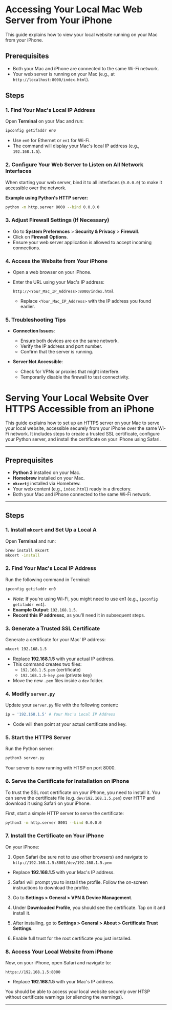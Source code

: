 # Accessing Your Local Mac Web Server from Your iPhone

This guide explains how to view your local website running on your Mac from your iPhone.

## Prerequisites

- Both your Mac and iPhone are connected to the same Wi-Fi network.
- Your web server is running on your Mac (e.g., at `http://localhost:8000/index.html`).

## Steps

### 1. Find Your Mac's Local IP Address

Open **Terminal** on your Mac and run:

```bash
ipconfig getifaddr en0
```

- Use `en0` for Ethernet or `en1` for Wi-Fi.
- The command will display your Mac's local IP address (e.g., `192.168.1.5`).

### 2. Configure Your Web Server to Listen on All Network Interfaces

When starting your web server, bind it to all interfaces (`0.0.0.0`) to make it accessible over the network.

**Example using Python's HTTP server:**

```bash
python -m http.server 8000 --bind 0.0.0.0
```

### 3. Adjust Firewall Settings (If Necessary)

- Go to **System Preferences** > **Security & Privacy** > **Firewall**.
- Click on **Firewall Options**.
- Ensure your web server application is allowed to accept incoming connections.

### 4. Access the Website from Your iPhone

- Open a web browser on your iPhone.
- Enter the URL using your Mac's IP address:

  ```
  http://<Your_Mac_IP_Address>:8000/index.html
  ```

  - Replace `<Your_Mac_IP_Address>` with the IP address you found earlier.

### 5. Troubleshooting Tips

- **Connection Issues**:
  - Ensure both devices are on the same network.
  - Verify the IP address and port number.
  - Confirm that the server is running.

- **Server Not Accessible**:
  - Check for VPNs or proxies that might interfere.
  - Temporarily disable the firewall to test connectivity.

# Serving Your Local Website Over HTTPS Accessible from an iPhone

This guide explains how to set up an HTTPS server on your Mac to serve your local website, accessible securely from your iPhone over the same Wi-Fi network. It includes steps to create a trusted SSL certificate, configure your Python server, and install the certificate on your iPhone using Safari.

---

## Preprequisites

- **Python 3** installed on your Mac.
- **Homebrew** installed on your Mac.
- **`mkcertj`** installed via Homebrew.
- Your web content (e.g., `index.html`) ready in a directory.
- Both your Mac and iPhone connected to the same Wi-Fi network.

---

## Steps

### 1. Install `mkcert` and Set Up a Local A

Open **Terminal** and run:

```sh
brew install mkcert
mkcert -install
```

### 2. Find Your Mac's Local IP Address

Run the following command in Terminal:

```sh
ipconfig getifaddr en0
```

- *Note*: If you're using Wi-Fi, you might need to use en1 (e.g., `ipconfig getifaddr en1`).
- **Example Output**: `192.168.1.5`.
- **Record this IP addressc**, as you'll need it in subsequent steps.

### 3. Generate a Trusted SSL Certificate

Generate a certificate for your Mac' IP address:

```sh
mkcert 192.168.1.5
```
- Replace **192.168.1.5** with your actual IP address.
- This command creates two files:
  - `192.168.1.5.pem` (certificate)
  - `192.168.1.5-key.pem` (private key)
- Move the new `.pem` files inside a `dev` folder.

### 4. Modify `server.py`

Update your `server.py` file with the following content:

```python
ip = '192.168.1.5' # Your Mac's Local IP Address
```
- Code will then point at your actual certificate and key.

### 5. Start the HTTPS Server

Run the Python server:

```sh
python3 server.py
```

Your server is now running with HTSP on port 8000.

### 6. Serve the Certificate for Installation on iPhone

To trust the SSL root certificate on your iPhone, you need to install it. You can serve the certificate file (e.g. `dev/192.168.1.5.pem`) over HTTP and download it using Safari on your iPhone.

First, start a simple HTTP server to serve the certificate:

```sh
python3 -m http.server 8001 --bind 0.0.0.0
```

### 7. Install the Certificate on Your iPhone

On your iPhone:

1. Open Safari (be sure not to use other browsers) and navigate to `http://192.168.1.5:8001/dev/192.168.1.5.pem`

  - Replace **192.168.1.5** with your Mac's IP address.

2. Safari will prompt you to install the profile. Follow the on-screen instructions to download the profile.

3. Go to **Settings > General > VPN & Device Management**.

4. Under **Downloaded Profile**, you should see the certificate. Tap on it and install it.

5. After installing, go to **Settings > General > About > Certificate Trust Settings**.

6. Enable full trust for the root certificate you just installed.

### 8. Access Your Local Website from iPhone

Now, on your iPhone, open Safari and navigate to:

```
https://192.168.1.5:8000
```

- Replace **192.168.1.5** with your Mac's IP address.

You should be able to access your local website securely over HTSP without certificate warnings (or silencing the warnings).

---

